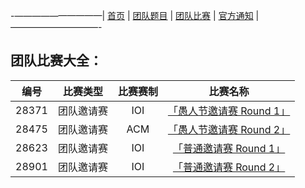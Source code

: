 -——————————|  [首页](https://andysun06.github.io/noip-zcyqsxz/)  |  [团队题目](https://andysun06.github.io/noip-zcyqsxz-tdtm/)  |  [团队比赛](https://andysun06.github.io/noip-zcyqsxz-tdbs/)  |  [官方通知](https://andysun06.github.io/noip-zcyqsxz-gftz/)  |——————————-

## 团队比赛大全：

|编号|比赛类型|比赛赛制|比赛名称|
|:--:|:--:|:--:|:--:|
|28371|团队邀请赛|IOI|[「愚人节邀请赛 Round 1」](https://www.luogu.com.cn/contest/28371)|
|28475|团队邀请赛|ACM|[「愚人节邀请赛 Round 2」](https://www.luogu.com.cn/contest/28475)|
|28623|团队邀请赛|IOI|[「普通邀请赛 Round 1」](https://www.luogu.com.cn/contest/28623)|
|28901|团队邀请赛|IOI|[「普通邀请赛 Round 2」](https://www.luogu.com.cn/contest/26085)|

